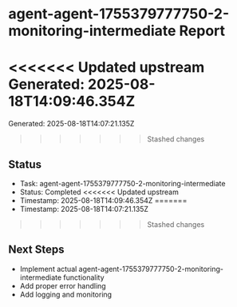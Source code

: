 # agent-agent-1755379777750-2-monitoring-intermediate Report

<<<<<<< Updated upstream
Generated: 2025-08-18T14:09:46.354Z
=======
Generated: 2025-08-18T14:07:21.135Z
>>>>>>> Stashed changes

## Status
- Task: agent-agent-1755379777750-2-monitoring-intermediate
- Status: Completed
<<<<<<< Updated upstream
- Timestamp: 2025-08-18T14:09:46.354Z
=======
- Timestamp: 2025-08-18T14:07:21.135Z
>>>>>>> Stashed changes

## Next Steps
- Implement actual agent-agent-1755379777750-2-monitoring-intermediate functionality
- Add proper error handling
- Add logging and monitoring
